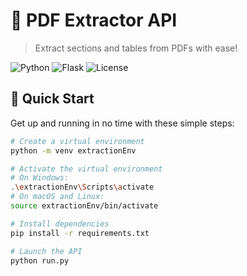 # 📄 PDF Extractor API

> Extract sections and tables from PDFs with ease!

![Python](https://img.shields.io/badge/Python-3.10+-blue.svg)
![Flask](https://img.shields.io/badge/Flask-2.0.1+-green.svg)
![License](https://img.shields.io/badge/license-MIT-blue.svg)

## 🚀 Quick Start

Get up and running in no time with these simple steps:

```bash
# Create a virtual environment
python -m venv extractionEnv

# Activate the virtual environment
# On Windows:
.\extractionEnv\Scripts\activate
# On macOS and Linux:
source extractionEnv/bin/activate

# Install dependencies
pip install -r requirements.txt

# Launch the API
python run.py
```
